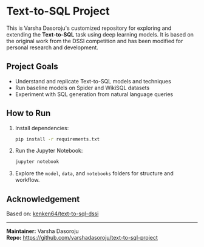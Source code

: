 # Text-to-SQL Project

This is Varsha Dasoroju's customized repository for exploring and extending the **Text-to-SQL** task using deep learning models. It is based on the original work from the DSSI competition and has been modified for personal research and development.

## Project Goals

- Understand and replicate Text-to-SQL models and techniques
- Run baseline models on Spider and WikiSQL datasets
- Experiment with SQL generation from natural language queries

## How to Run

1. Install dependencies:
    ```bash
    pip install -r requirements.txt
    ```

2. Run the Jupyter Notebook:
    ```bash
    jupyter notebook
    ```

3. Explore the `model`, `data`, and `notebooks` folders for structure and workflow.

## Acknowledgement

Based on: [kenken64/text-to-sql-dssi](https://github.com/kenken64/text-to-sql-dssi)

---

**Maintainer:** Varsha Dasoroju  
**Repo:** https://github.com/varshadasoroju/text-to-sql-project